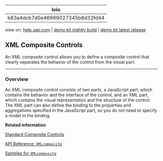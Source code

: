 | loio |
| -----|
| b83a4dcb7d0e46969027345b8d32fd44 |

<div id="loio">

view on: [help.sap.com](https://help.sap.com/viewer/DRAFT/3237636b137e43519a20ad5513c49ccb/latest/en-US/b83a4dcb7d0e46969027345b8d32fd44.html) | [demo kit nightly build](https://openui5nightly.hana.ondemand.com/#/topic/b83a4dcb7d0e46969027345b8d32fd44) | [demo kit latest release](https://openui5.hana.ondemand.com/#/topic/b83a4dcb7d0e46969027345b8d32fd44)</div>
<!-- loiob83a4dcb7d0e46969027345b8d32fd44 -->

## XML Composite Controls

An XML composite control allows you to define a composite control that clearly separates the behavior of the control from the visual part.

***

<a name="loiob83a4dcb7d0e46969027345b8d32fd44__section_brr_w5t_xz"/>

### Overview

An XML composite control consists of two parts, a JavaScript part, which contains the behavior and the interface of the control, and an XML part, which contains the visual representation and the structure of the control. The XML part can also define the binding to the properties and aggregations specified in the JavaScript part, so you do not need to specify a model in the binding.

**Related information**  


[Standard Composite Controls](Standard_Composite_Controls_c1512f6.md)

[API Reference: `XMLcomposite`](https://openui5.hana.ondemand.com/#/api/sap.ui.core.XMLComposite)

[Samples for `XMLcomposite`](https://openui5.hana.ondemand.com/#/entity/sap.ui.core.XMLComposite)

